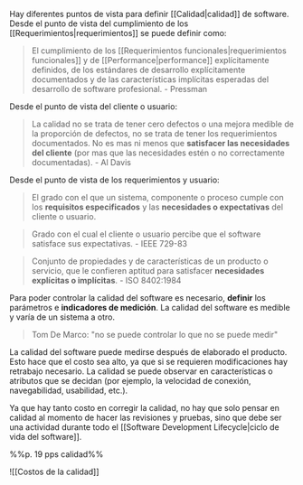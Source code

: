 Hay diferentes puntos de vista para definir [[Calidad|calidad]] de software. Desde el punto de vista del cumplimiento de los [[Requerimientos|requerimientos]] se puede definir como:
> El cumplimiento de los [[Requerimientos funcionales|requerimientos funcionales]] y de [[Performance|performance]] explícitamente definidos, de los estándares de desarrollo explícitamente documentados y de las características implícitas esperadas del desarrollo de software profesional. - Pressman

Desde el punto de vista del cliente o usuario:
> La calidad no se trata de tener cero defectos o una mejora medible de la proporción de defectos, no se trata de tener los requerimientos documentados. No es mas ni menos que **satisfacer las necesidades del cliente** (por mas que las necesidades estén o no correctamente documentadas). - Al Davis

Desde el punto de vista de los requerimientos y usuario:
> El grado con el que un sistema, componente o proceso cumple con los **requisitos especificados** y las **necesidades o expectativas** del cliente o usuario.

> Grado con el cual el cliente o usuario percibe que el software satisface sus expectativas. - IEEE 729-83

> Conjunto de propiedades y de características de un producto o servicio, que le confieren aptitud para satisfacer **necesidades explícitas o implícitas**. - ISO 8402:1984

Para poder controlar la calidad del software es necesario, **definir** los parámetros e **indicadores de medición**. La calidad del software es medible y varía de un sistema a otro.
> Tom De Marco: "no se puede controlar lo que no se puede medir"

La calidad del software puede medirse después de elaborado el producto. Esto hace que el costo sea alto, ya que si se requieren modificaciones hay retrabajo necesario. La calidad se puede observar en características o atributos que se decidan (por ejemplo, la velocidad de conexión, navegabilidad, usabilidad, etc.).

Ya que hay tanto costo en corregir la calidad, no hay que solo pensar en calidad al momento de hacer las revisiones y pruebas, sino que debe ser una actividad durante todo el [[Software Development Lifecycle|ciclo de vida del software]].

%%p. 19 pps calidad%%

![[Costos de la calidad]]